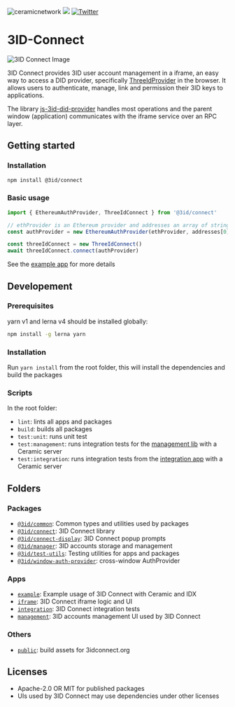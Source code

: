 ![ceramicnetwork](https://circleci.com/gh/ceramicstudio/3id-connect.svg?style=shield)
[![](https://img.shields.io/badge/Chat%20on-Discord-orange.svg?style=flat)](https://discord.gg/6VRZpGP)
[![Twitter](https://img.shields.io/twitter/follow/ceramicnetwork?label=Follow&style=social)](https://twitter.com/ceramicnetwork)

# <a name="intro"></a> 3ID-Connect

![3ID Connect Image](./assets/3id-connect_readme-image.png)

3ID Connect provides 3ID user account management in a iframe, an easy way to access a DID provider, specifically [ThreeIdProvider](https://github.com/ceramicstudio/js-3id-did-provider) in the browser.
It allows users to authenticate, manage, link and permission their 3ID keys to applications.

The library [js-3id-did-provider](https://github.com/ceramicstudio/js-3id-did-provider) handles most operations and the parent window (application) communicates with the iframe service over an RPC layer.

## Getting started

### Installation

```sh
npm install @3id/connect
```

### Basic usage

```ts
import { EthereumAuthProvider, ThreeIdConnect } from '@3id/connect'

// ethProvider is an Ethereum provider and addresses an array of strings
const authProvider = new EthereumAuthProvider(ethProvider, addresses[0])

const threeIdConnect = new ThreeIdConnect()
await threeIdConnect.connect(authProvider)
```

See the [example app](./apps/example) for more details

## Developement

### Prerequisites

yarn v1 and lerna v4 should be installed globally:

```sh
npm install -g lerna yarn
```

### Installation

Run `yarn install` from the root folder, this will install the dependencies and build the packages

### Scripts

In the root folder:

- `lint`: lints all apps and packages
- `build`: builds all packages
- `test:unit`: runs unit test
- `test:management`: runs integration tests for the [management lib](./packages/management) with a Ceramic server
- `test:integration`: runs integration tests from the [integration app](./apps/integration) with a Ceramic server

## Folders

### Packages

- [`@3id/common`](./packages/common): Common types and utilities used by packages
- [`@3id/connect`](./packages/connect): 3ID Connect library
- [`@3id/connect-display`](./packages/connect-display): 3ID Connect popup prompts
- [`@3id/manager`](./packages/manager): 3ID accounts storage and management
- [`@3id/test-utils`](./packages/test-utils): Testing utilities for apps and packages
- [`@3id/window-auth-provider`](./packages/window-auth-provider): cross-window AuthProvider

### Apps

- [`example`](./apps/example): Example usage of 3ID Connect with Ceramic and IDX
- [`iframe`](./apps/iframe): 3ID Connect iframe logic and UI
- [`integration`](./apps/integration): 3ID Connect integration tests
- [`management`](./apps/management): 3ID accounts management UI used by 3ID Connect

### Others

- [`public`](./public): build assets for 3idconnect.org

## Licenses

- Apache-2.0 OR MIT for published packages
- UIs used by 3ID Connect may use dependencies under other licenses
